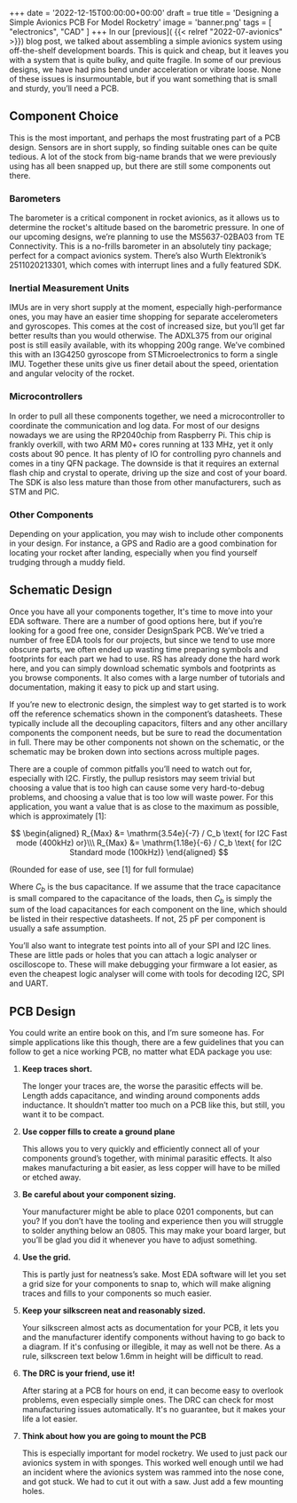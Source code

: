+++
date = '2022-12-15T00:00:00+00:00'
draft = true
title = 'Designing a Simple Avionics PCB For Model Rocketry'
image = 'banner.png'
tags = [
    "electronics",
    "CAD"
]
+++
In our [previous]( {{< relref "2022-07-avionics" >}}) blog post, we talked about assembling a simple avionics system using off-the-shelf development boards. This is quick and cheap, but it leaves you with a system that is quite bulky, and quite fragile. In some of our previous designs, we have had pins bend under acceleration or vibrate loose. None of these issues is insurmountable, but if you want something that is small and sturdy, you’ll need a PCB.
## Component Choice

This is the most important, and perhaps the most frustrating part of a PCB design. Sensors are in short supply, so finding suitable ones can be quite tedious. A lot of the stock from big-name brands that we were previously using has all been snapped up, but there are still some components out there.
### Barometers

The barometer is a critical component in rocket avionics, as it allows us to determine the rocket's altitude based on the barometric pressure. In one of our upcoming designs, we’re planning to use the MS5637-02BA03 from TE Connectivity. This is a no-frills barometer in an absolutely tiny package; perfect for a compact avionics system. There’s also Wurth Elektronik’s 2511020213301, which comes with interrupt lines and a fully featured SDK.
### Inertial Measurement Units

IMUs are in very short supply at the moment, especially high-performance ones, you may have an easier time shopping for separate accelerometers and gyroscopes. This comes at the cost of increased size, but you’ll get far better results than you would otherwise. The ADXL375 from our original post is still easily available, with its whopping 200g range. We’ve combined this with an I3G4250 gyroscope from STMicroelectronics to form a single IMU. Together these units give us finer detail about the speed, orientation and angular velocity of the rocket.
### Microcontrollers

In order to pull all these components together, we need a microcontroller to coordinate the communication and log data. For most of our designs nowadays we are using the RP2040chip from Raspberry Pi. This chip is frankly overkill, with two ARM M0+ cores running at 133 MHz, yet it only costs about 90 pence. It has plenty of IO for controlling pyro channels and comes in a tiny QFN package. The downside is that it requires an external flash chip and crystal to operate, driving up the size and cost of your board. The SDK is also less mature than those from other manufacturers, such as STM and PIC.
### Other Components

Depending on your application, you may wish to include other components in your design. For instance, a GPS and Radio are a good combination for locating your rocket after landing, especially when you find yourself trudging through a muddy field.
## Schematic Design

Once you have all your components together, It's time to move into your EDA software. There are a number of good options here, but if you’re looking for a good free one, consider DesignSpark PCB. We’ve tried a number of free EDA tools for our projects, but since we tend to use more obscure parts, we often ended up wasting time preparing symbols and footprints for each part we had to use. RS has already done the hard work here, and you can simply download schematic symbols and footprints as you browse components. It also comes with a large number of tutorials and documentation, making it easy to pick up and start using.

If you’re new to electronic design, the simplest way to get started is to work off the reference schematics shown in the component’s datasheets. These typically include all the decoupling capacitors, filters and any other ancillary components the component needs, but be sure to read the documentation in full. There may be other components not shown on the schematic, or the schematic may be broken down into sections across multiple pages.

There are a couple of common pitfalls you’ll need to watch out for, especially with I2C. Firstly, the pullup resistors may seem trivial but choosing a value that is too high can cause some very hard-to-debug problems, and choosing a value that is too low will waste power. For this application, you want a value that is as close to the maximum as possible, which is approximately [1]:

$$
\begin{aligned}
R_{Max} &= \mathrm{3.54e}{-7} / C_b \text{ for I2C Fast mode (400kHz) or}\\\
R_{Max} &= \mathrm{1.18e}{-6} / C_b \text{ for I2C Standard mode (100kHz)}
\end{aligned}
$$

(Rounded for ease of use, see [1] for full formulae)

Where $C_b$ is the bus capacitance. If we assume that the trace capacitance is small compared to the capacitance of the loads, then $C_b$ is simply the sum of the load capacitances for each component on the line, which should be listed in their respective datasheets. If not, 25 pF per component is usually a safe assumption.

You’ll also want to integrate test points into all of your SPI and I2C lines. These are little pads or holes that you can attach a logic analyser or oscilloscope to. These will make debugging your firmware a lot easier, as even the cheapest logic analyser will come with tools for decoding I2C, SPI and UART.
## PCB Design

You could write an entire book on this, and I’m sure someone has. For simple applications like this though, there are a few guidelines that you can follow to get a nice working PCB, no matter what EDA package you use:

1. **Keep traces short.**

    The longer your traces are, the worse the parasitic effects will be. Length adds capacitance, and winding around components adds inductance. It shouldn’t matter too much on a PCB like this, but still, you want it to be compact.
2. **Use copper fills to create a ground plane**

    This allows you to very quickly and efficiently connect all of your components ground’s together, with minimal parasitic effects. It also makes manufacturing a bit easier, as less copper will have to be milled or etched away.
3. **Be careful about your component sizing.**

    Your manufacturer might be able to place 0201 components, but can you? If you don’t have the tooling and experience then you will struggle to solder anything below an 0805. This may make your board larger, but you’ll be glad you did it whenever you have to adjust something.
4. **Use the grid.**

    This is partly just for neatness’s sake. Most EDA software will let you set a grid size for your components to snap to, which will make aligning traces and fills to your components so much easier.
5. **Keep your silkscreen neat and reasonably sized.**

    Your silkscreen almost acts as documentation for your PCB, it lets you and the manufacturer identify components without having to go back to a diagram. If it's confusing or illegible, it may as well not be there. As a rule, silkscreen text below 1.6mm in height will be difficult to read.
6. **The DRC is your friend, use it!**

    After staring at a PCB for hours on end, it can become easy to overlook problems, even especially simple ones. The DRC can check for most manufacturing issues automatically. It's no guarantee, but it makes your life a lot easier.
7. **Think about how you are going to mount the PCB**

    This is especially important for model rocketry. We used to just pack our avionics system in with sponges. This worked well enough until we had an incident where the avionics system was rammed into the nose cone, and got stuck. We had to cut it out with a saw. Just add a few mounting holes.
